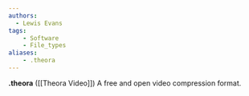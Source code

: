 ```yaml
---
authors:
  - Lewis Evans
tags:
    - Software
    - File_types
aliases:
    - .theora
---
```

**.theora** ([[Theora Video]]) A free and open video compression format.
